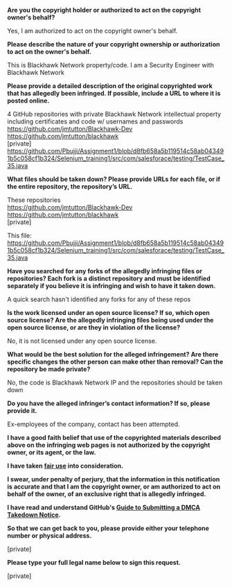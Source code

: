 **Are you the copyright holder or authorized to act on the copyright owner's behalf?**

Yes, I am authorized to act on the copyright owner's behalf.

**Please describe the nature of your copyright ownership or authorization to act on the owner's behalf.**

This is Blackhawk Network property/code. I am a Security Engineer with Blackhawk Network

**Please provide a detailed description of the original copyrighted work that has allegedly been infringed. If possible, include a URL to where it is posted online.**

4 GitHub repositories with private Blackhawk Network intellectual property including certificates and code w/ usernames and passwords  
https://github.com/jmtutton/Blackhawk-Dev  
https://github.com/jmtutton/blackhawk  
[private]  
https://github.com/Pbujji/Assignment1/blob/d8fb658a5b119514c58ab043491b5c058cf1b324/Selenium_training1/src/com/salesforace/testing/TestCase_35.java

**What files should be taken down? Please provide URLs for each file, or if the entire repository, the repository’s URL.**

These repositories  
https://github.com/jmtutton/Blackhawk-Dev  
https://github.com/jmtutton/blackhawk  
[private]  

This file:  
https://github.com/Pbujji/Assignment1/blob/d8fb658a5b119514c58ab043491b5c058cf1b324/Selenium_training1/src/com/salesforace/testing/TestCase_35.java

**Have you searched for any forks of the allegedly infringing files or repositories? Each fork is a distinct repository and must be identified separately if you believe it is infringing and wish to have it taken down.**

A quick search hasn't identified any forks for any of these repos

**Is the work licensed under an open source license? If so, which open source license? Are the allegedly infringing files being used under the open source license, or are they in violation of the license?**

No, it is not licensed under any open source license.

**What would be the best solution for the alleged infringement? Are there specific changes the other person can make other than removal? Can the repository be made private?**

No, the code is Blackhawk Network IP and the repositories should be taken down

**Do you have the alleged infringer’s contact information? If so, please provide it.**

Ex-employees of the company, contact has been attempted.

**I have a good faith belief that use of the copyrighted materials described above on the infringing web pages is not authorized by the copyright owner, or its agent, or the law.**

**I have taken <a href="https://www.lumendatabase.org/topics/22">fair use</a> into consideration.**

**I swear, under penalty of perjury, that the information in this notification is accurate and that I am the copyright owner, or am authorized to act on behalf of the owner, of an exclusive right that is allegedly infringed.**

**I have read and understand GitHub's <a href="https://help.github.com/articles/guide-to-submitting-a-dmca-takedown-notice/">Guide to Submitting a DMCA Takedown Notice</a>.**

**So that we can get back to you, please provide either your telephone number or physical address.**

[private]

**Please type your full legal name below to sign this request.**

[private]

